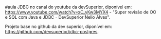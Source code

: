 #aula JDBC no canal do youtube da devSuperior, diponível em: https://www.youtube.com/watch?v=xC_yKw3MYX4 - "Super revisão de OO e SQL com Java e JDBC - DevSuperior Nelio Alves".

Projeto base no github da dev superior, diponível em: https://github.com/devsuperior/jdbc-postgres.
